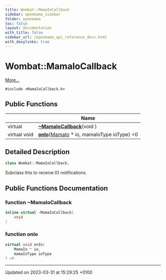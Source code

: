 ```yaml
---
title: Wombat::MamaIoCallback
sidebar: openmama_sidebar
folder: openmama
toc: false
layout: documentation
with_title: false
sidebar_url: /openmama_api_reference_docs.html
with_doxylinks: true
---
```


# Wombat::MamaIoCallback



 [More...](#detailed-description)


`#include <MamaIoCallback.h>`

## Public Functions

|                | Name           |
| -------------- | -------------- |
| virtual | **[~MamaIoCallback](classWombat_1_1MamaIoCallback.html#function-~mamaiocallback)**(void ) |
| virtual void | **[onIo](classWombat_1_1MamaIoCallback.html#function-onio)**([MamaIo](classWombat_1_1MamaIo.html) * io, mamaIoType ioType) =0 |

## Detailed Description

```cpp
class Wombat::MamaIoCallback;
```


Subclass this to receive IO notifications. 

## Public Functions Documentation

### function ~MamaIoCallback

```cpp
inline virtual ~MamaIoCallback(
    void 
)
```


### function onIo

```cpp
virtual void onIo(
    MamaIo * io,
    mamaIoType ioType
) =0
```


-------------------------------

Updated on 2023-03-31 at 15:29:25 +0100